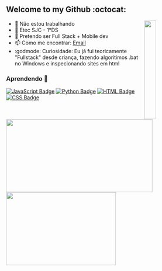 ## Welcome to my Github :octocat:
<img align="right" src="https://github.com/ImFenyx/ImFenyx/assets/103691581/1d7e8180-48a1-49b4-aaf5-ae3746e998a8" width="25%" height="270px"></img>

- 🔭 Não estou trabalhando
- 🏫 Etec SJC - 1°DS
- 🔮 Pretendo ser Full Stack + Mobile dev
- 📫 Como me encontrar: [Email](mailto:imfenyx.dev@outlook.com)
- :godmode: Curiosidade: Eu já fui teoricamente "Fullstack" desde criança, fazendo algoritimos .bat no Windows e inspecionando sites em html

### Aprendendo 🌻
[![JavaScript Badge](https://img.shields.io/badge/Javascript-9933CC?style=flat&logo=javascript&logoColor=black)](https://pt.wikipedia.org/wiki/JavaScript)
[![Python Badge](https://img.shields.io/badge/Python-9933CC?style=flat&logo=python&logoColor=black)](https://pt.wikipedia.org/wiki/Python)
[![HTML Badge](https://img.shields.io/badge/HTML-9933CC?style=flat&logo=html5&logoColor=black)](https://pt.wikipedia.org/wiki/HTML)
[![CSS Badge](https://img.shields.io/badge/CSS-9933CC?style=flat&logo=css3&logoColor=black)](https://pt.wikipedia.org/wiki/CSS)
#
  <img width="400px" height='200px' align="left" src="https://github-readme-stats.vercel.app/api?username=ImFenyx&count_private=true&show_icons=true&theme=midnight-purple" />
  <img width="300px" height='200px' align="left" src="https://github-readme-stats.vercel.app/api/top-langs/?username=ImFenyx&layout=compact&theme=midnight-purple" />
